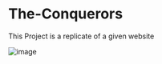 # The-Conquerors
This Project is a replicate of a given website

![image](https://user-images.githubusercontent.com/115331438/194685582-ad6816fc-e7f5-4508-918c-56d112ec23dd.png)
